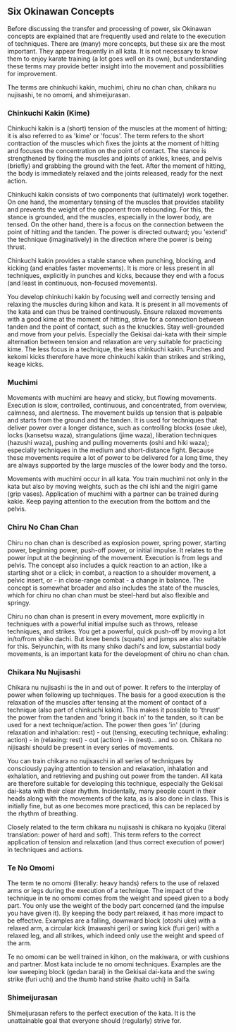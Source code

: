 ## Six Okinawan Concepts

Before discussing the transfer and processing of power, six Okinawan concepts are explained that are frequently used and relate to the execution of techniques. There are (many) more concepts, but these six are the most important. They appear frequently in all kata. It is not necessary to know them to enjoy karate training (a lot goes well on its own), but understanding these terms may provide better insight into the movement and possibilities for improvement.

The terms are chinkuchi kakin, muchimi, chiru no chan chan, chikara nu nujisashi, te no omomi, and shimeijurasan.

### Chinkuchi Kakin (Kime)

Chinkuchi kakin is a (short) tension of the muscles at the moment of hitting; it is also referred to as 'kime' or 'focus'. The term refers to the short contraction of the muscles which fixes the joints at the moment of hitting and focuses the concentration on the point of contact. The stance is strengthened by fixing the muscles and joints of ankles, knees, and pelvis (briefly) and grabbing the ground with the feet. After the moment of hitting, the body is immediately relaxed and the joints released, ready for the next action.

Chinkuchi kakin consists of two components that (ultimately) work together. On one hand, the momentary tensing of the muscles that provides stability and prevents the weight of the opponent from rebounding. For this, the stance is grounded, and the muscles, especially in the lower body, are tensed. On the other hand, there is a focus on the connection between the point of hitting and the tanden. The power is directed outward; you 'extend' the technique (imaginatively) in the direction where the power is being thrust.

Chinkuchi kakin provides a stable stance when punching, blocking, and kicking (and enables faster movements). It is more or less present in all techniques, explicitly in punches and kicks, because they end with a focus (and least in continuous, non-focused movements).

You develop chinkuchi kakin by focusing well and correctly tensing and relaxing the muscles during kihon and kata. It is present in all movements of the kata and can thus be trained continuously. Ensure relaxed movements with a good kime at the moment of hitting, strive for a connection between tanden and the point of contact, such as the knuckles. Stay well-grounded and move from your pelvis. Especially the Gekisai dai-kata with their simple alternation between tension and relaxation are very suitable for practicing kime. The less focus in a technique, the less chinkuchi kakin. Punches and kekomi kicks therefore have more chinkuchi kakin than strikes and striking, keage kicks.

### Muchimi

Movements with muchimi are heavy and sticky, but flowing movements. Execution is slow, controlled, continuous, and concentrated, from overview, calmness, and alertness. The movement builds up tension that is palpable and starts from the ground and the tanden. It is used for techniques that deliver power over a longer distance, such as controlling blocks (osae uke), locks (kansetsu waza), strangulations (jime waza), liberation techniques (hazushi waza), pushing and pulling movements (oshi and hiki waza); especially techniques in the medium and short-distance fight. Because these movements require a lot of power to be delivered for a long time, they are always supported by the large muscles of the lower body and the torso.

Movements with muchimi occur in all kata. You train muchimi not only in the kata but also by moving weights, such as the chi ishi and the nigiri game (grip vases). Application of muchimi with a partner can be trained during kakie. Keep paying attention to the execution from the bottom and the pelvis.

### Chiru No Chan Chan

Chiru no chan chan is described as explosion power, spring power, starting power, beginning power, push-off power, or initial impulse. It relates to the power input at the beginning of the movement. Execution is from legs and pelvis. The concept also includes a quick reaction to an action, like a starting shot or a click; in combat, a reaction to a shoulder movement, a pelvic insert, or - in close-range combat - a change in balance. The concept is somewhat broader and also includes the state of the muscles, which for chiru no chan chan must be steel-hard but also flexible and springy.

Chiru no chan chan is present in every movement, more explicitly in techniques with a powerful initial impulse such as throws, release techniques, and strikes. You get a powerful, quick push-off by moving a lot in/to/from shiko dachi. But knee bends (squats) and jumps are also suitable for this. Seiyunchin, with its many shiko dachi's and low, substantial body movements, is an important kata for the development of chiru no chan chan.

### Chikara Nu Nujisashi

Chikara nu nujisashi is the in and out of power. It refers to the interplay of power when following up techniques. The basis for a good execution is the relaxation of the muscles after tensing at the moment of contact of a technique (also part of chinkuchi kakin). This makes it possible to 'thrust' the power from the tanden and 'bring it back in' to the tanden, so it can be used for a next technique/action. The power then goes 'in' (during relaxation and inhalation: rest) - out (tensing, executing technique, exhaling: action) - in (relaxing: rest) - out (action) - in (rest)... and so on. Chikara no nijisashi should be present in every series of movements.

You can train chikara no nujisaschi in all series of techniques by consciously paying attention to tension and relaxation, inhalation and exhalation, and retrieving and pushing out power from the tanden. All kata are therefore suitable for developing this technique, especially the Gekisai dai-kata with their clear rhythm. Incidentally, many people count in their heads along with the movements of the kata, as is also done in class. This is initially fine, but as one becomes more practiced, this can be replaced by the rhythm of breathing.

Closely related to the term chikara nu nujisashi is chikara no kyojaku (literal translation: power of hard and soft). This term refers to the correct application of tension and relaxation (and thus correct execution of power) in techniques and actions.

### Te No Omomi

The term te no omomi (literally: heavy hands) refers to the use of relaxed arms or legs during the execution of a technique. The impact of the technique in te no omomi comes from the weight and speed given to a body part. You only use the weight of the body part concerned (and the impulse you have given it). By keeping the body part relaxed, it has more impact to be effective. Examples are a falling, downward block (otoshi uke) with a relaxed arm, a circular kick (mawashi geri) or swing kick (furi geri) with a relaxed leg, and all strikes, which indeed only use the weight and speed of the arm.

Te no omomi can be well trained in kihon, on the makiwara, or with cushions and partner. Most kata include te no omomi techniques. Examples are the low sweeping block (gedan barai) in the Gekisai dai-kata and the swing strike (furi uchi) and the thumb hand strike (haito uchi) in Saifa.

### Shimeijurasan

Shimeijurasan refers to the perfect execution of the kata. It is the unattainable goal that everyone should (regularly) strive for. 